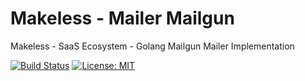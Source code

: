 # Makeless - Mailer Mailgun

Makeless - SaaS Ecosystem - Golang Mailgun Mailer Implementation

[![Build Status](https://ci.loeffel.io/api/badges/makeless/makeless-go-mailer-mailgun/status.svg)](https://ci.loeffel.io/makeless/makeless-go-mailer-mailgun)
[![License: MIT](https://img.shields.io/badge/License-MIT-yellow.svg)](https://opensource.org/licenses/MIT)
